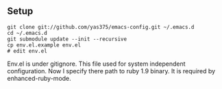 ## Setup

    git clone git://github.com/yas375/emacs-config.git ~/.emacs.d
    cd ~/.emacs.d
    git submodule update --init --recursive
    cp env.el.example env.el
    # edit env.el

Env.el is under gitignore. This file used for system independent configuration. Now I specify there path to ruby 1.9 binary. It is required by enhanced-ruby-mode.
